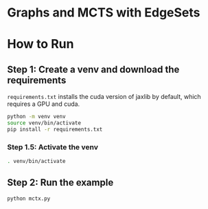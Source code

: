 # Graphs and MCTS with EdgeSets

# How to Run

## Step 1: Create a venv and download the requirements

`requirements.txt` installs the cuda version of jaxlib by default, which
requires a GPU and cuda.

```bash
python -m venv venv
source venv/bin/activate
pip install -r requirements.txt
```

### Step 1.5: Activate the venv

```bash
. venv/bin/activate
```

## Step 2: Run the example

```bash
python mctx.py
```
